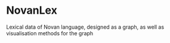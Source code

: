 # NovanLex
Lexical data of Novan language, designed as a graph, as well as visualisation methods for the graph
